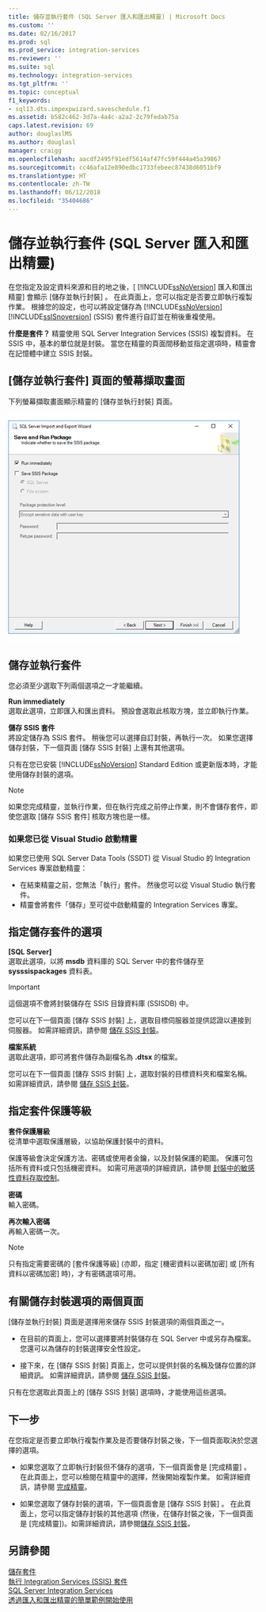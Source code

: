 ```yaml
---
title: 儲存並執行套件 (SQL Server 匯入和匯出精靈) | Microsoft Docs
ms.custom: ''
ms.date: 02/16/2017
ms.prod: sql
ms.prod_service: integration-services
ms.reviewer: ''
ms.suite: sql
ms.technology: integration-services
ms.tgt_pltfrm: ''
ms.topic: conceptual
f1_keywords:
- sql13.dts.impexpwizard.saveschedule.f1
ms.assetid: b582c462-3d7a-4a4c-a2a2-2c79fedab75a
caps.latest.revision: 69
author: douglaslMS
ms.author: douglasl
manager: craigg
ms.openlocfilehash: aacdf2495f91edf5614af47fc59f444a45a39867
ms.sourcegitcommit: cc46afa12e890edbc1733febeec87438d6051bf9
ms.translationtype: HT
ms.contentlocale: zh-TW
ms.lasthandoff: 06/12/2018
ms.locfileid: "35404686"
---
```

# <a name="save-and-run-package-sql-server-import-and-export-wizard"></a>儲存並執行套件 (SQL Server 匯入和匯出精靈)
  在您指定及設定資料來源和目的地之後，[ [!INCLUDE[ssNoVersion](../../includes/ssnoversion-md.md)] 匯入和匯出精靈] 會顯示 [儲存並執行封裝] 。 在此頁面上，您可以指定是否要立即執行複製作業。 根據您的設定，也可以將設定儲存為 [!INCLUDE[ssNoVersion](../../includes/ssnoversion-md.md)] [!INCLUDE[ssISnoversion](../../includes/ssisnoversion-md.md)] (SSIS) 套件進行自訂並在稍後重複使用。
  
**什麼是套件？** 精靈使用 SQL Server Integration Services (SSIS) 複製資料。 在 SSIS 中，基本的單位就是封裝。 當您在精靈的頁面間移動並指定選項時，精靈會在記憶體中建立 SSIS 封裝。
  
## <a name="screen-shot-of-the-save-and-run-package-page"></a>[儲存並執行套件] 頁面的螢幕擷取畫面  
下列螢幕擷取畫面顯示精靈的 [儲存並執行封裝]  頁面。 
   
![[匯入和匯出精靈] 的 [儲存並執行套件] 頁面](../../integration-services/import-export-data/media/save-and-run.png "[匯入和匯出精靈] 的 [儲存並執行套件] 頁面") 
  
## <a name="run-and-save-the-package"></a>儲存並執行套件 
 您必須至少選取下列兩個選項之一才能繼續。  
  
 **Run immediately**  
 選取此選項，立即匯入和匯出資料。 預設會選取此核取方塊，並立即執行作業。
  
 **儲存 SSIS 套件**  
 將設定儲存為 SSIS 套件。 稍後您可以選擇自訂封裝，再執行一次。 如果您選擇儲存封裝，下一個頁面 [儲存 SSIS 封裝] 上還有其他選項。
 
只有在您已安裝 [!INCLUDE[ssNoVersion](../../includes/ssnoversion-md.md)] Standard Edition 或更新版本時，才能使用儲存封裝的選項。   
  
> [!NOTE]
> 如果您完成精靈，並執行作業，但在執行完成之前停止作業，則不會儲存套件，即使您選取 [儲存 SSIS 套件] 核取方塊也是一樣。  

### <a name="if-you-started-the-wizard-from-visual-studio"></a>如果您已從 Visual Studio 啟動精靈
如果您已使用 SQL Server Data Tools (SSDT) 從 Visual Studio 的 Integration Services 專案啟動精靈：
-   在結束精靈之前，您無法「執行」套件。 然後您可以從 Visual Studio 執行套件。
-   精靈會將套件「儲存」至可從中啟動精靈的 Integration Services 專案。

## <a name="specify-options-for-saving-the-package"></a>指定儲存套件的選項
**[SQL Server]**  
 選取此選項，以將 **msdb** 資料庫的 SQL Server 中的套件儲存至 **sysssispackages** 資料表。
 
> [!IMPORTANT]
> 這個選項不會將封裝儲存在 SSIS 目錄資料庫 (SSISDB) 中。  

 您可以在下一個頁面 [儲存 SSIS 封裝] 上，選取目標伺服器並提供認證以連接到伺服器。 如需詳細資訊，請參閱 [儲存 SSIS 封裝](../../integration-services/import-export-data/save-ssis-package-sql-server-import-and-export-wizard.md)。  
  
 **檔案系統**  
 選取此選項，即可將套件儲存為副檔名為 **.dtsx** 的檔案。  
  
 您可以在下一個頁面 [儲存 SSIS 封裝] 上，選取封裝的目標資料夾和檔案名稱。 如需詳細資訊，請參閱 [儲存 SSIS 封裝](../../integration-services/import-export-data/save-ssis-package-sql-server-import-and-export-wizard.md)。  
 
 ## <a name="specify-the-package-protection-level"></a>指定套件保護等級
 **套件保護層級**  
 從清單中選取保護層級，以協助保護封裝中的資料。  
  
 保護等級會決定保護方法、密碼或使用者金鑰，以及封裝保護的範圍。 保護可包括所有資料或只包括機密資料。 如需可用選項的詳細資訊，請參閱 [封裝中的敏感性資料存取控制](../../integration-services/security/access-control-for-sensitive-data-in-packages.md)。  
  
 **密碼**  
 輸入密碼。  
  
 **再次輸入密碼**  
 再輸入密碼一次。  
  
> [!NOTE]
> 只有指定需要密碼的 [套件保護等級] (亦即，指定 [機密資料以密碼加密] 或 [所有資料以密碼加密] 時)，才有密碼選項可用。  

## <a name="about-the-two-pages-of-options-for-saving-the-package"></a>有關儲存封裝選項的兩個頁面  
 [儲存並執行封裝]  頁面是選擇用來儲存 SSIS 封裝選項的兩個頁面之一。  
  
-   在目前的頁面上，您可以選擇要將封裝儲存在 SQL Server 中或另存為檔案。 您還可以為儲存的封裝選擇安全性設定。  
  
-   接下來，在 [儲存 SSIS 封裝]  頁面上，您可以提供封裝的名稱及儲存位置的詳細資訊。 如需詳細資訊，請參閱 [儲存 SSIS 封裝](../../integration-services/import-export-data/save-ssis-package-sql-server-import-and-export-wizard.md)。  
  
 只有在您選取此頁面上的 [儲存 SSIS 封裝]  選項時，才能使用這些選項。  
  
## <a name="whats-next"></a>下一步  
 在您指定是否要立即執行複製作業及是否要儲存封裝之後，下一個頁面取決於您選擇的選項。  
  
-   如果您選取了立即執行封裝但不儲存的選項，下一個頁面會是 [完成精靈] 。 在此頁面上，您可以檢閱在精靈中的選擇，然後開始複製作業。 如需詳細資訊，請參閱 [完成精靈](../../integration-services/import-export-data/complete-the-wizard-sql-server-import-and-export-wizard.md)。  
  
-   如果您選取了儲存封裝的選項，下一個頁面會是 [儲存 SSIS 封裝] 。 在此頁面上，您可以指定儲存封裝的其他選項 (然後，在儲存封裝之後，下一個頁面是 [完成精靈])。如需詳細資訊，請參閱[儲存 SSIS 封裝](../../integration-services/import-export-data/save-ssis-package-sql-server-import-and-export-wizard.md)。  
  
## <a name="see-also"></a>另請參閱  
[儲存套件](../../integration-services/save-packages.md)  
[執行 Integration Services (SSIS) 套件](../../integration-services/packages/run-integration-services-ssis-packages.md)  
[SQL Server Integration Services](../../integration-services/sql-server-integration-services.md)  
[透過匯入和匯出精靈的簡單範例開始使用](../../integration-services/import-export-data/get-started-with-this-simple-example-of-the-import-and-export-wizard.md)

  

